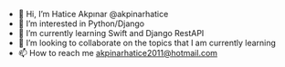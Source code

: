 - 👋 Hi, I’m Hatice Akpınar @akpinarhatice
- 👀 I’m interested in Python/Django
- 🌱 I’m currently learning Swift and Django RestAPI
- 💞️ I’m looking to collaborate on the topics that I am currently learning
- 📫 How to reach me akpinarhatice2011@hotmail.com

<!---
akpinarhatice/akpinarhatice is a ✨ special ✨ repository because its `README.md` (this file) appears on your GitHub profile.
You can click the Preview link to take a look at your changes.
--->

